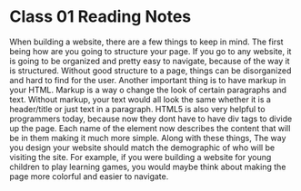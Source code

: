 # Class 01 Reading Notes

When building a website, there are a few things to keep in mind. The first being how are you going to structure your page. If you go to any website, it is going to be organized and pretty easy to navigate, because of the way it is structured. Without good structure to a page, things can be disorganized and hard to find for the user. Another important thing is to have markup in your HTML. Markup is a way o change the look of certain paragraphs and text. Without markup, your text would all look the same whether it is a header/title or just text in a paragraph. HTML5 is also very helpful to programmers today, because now they dont have to have div tags to divide up the page. Each name of the element now describes the content that will be in them making it much more simple. Along with these things, The way you design your website should match the demographic of who will be visiting the site. For example, if you were building a website for young children to play learning games, you would maybe think about making the page more colorful and easier to navigate.